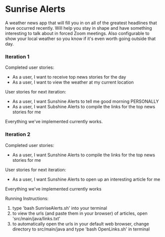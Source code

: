 # Sunrise Alerts
A weather news app that will fill you in on all of the greatest headlines that have occurred recently. Will help you stay in shape and have something interesting to talk about in forced Zoom meetings. Also configurable to show your local weather so you know if it's even worth going outside that day.

### Iteration 1
Completed user stories:
  - As a user, I want to receive top news stories for the day
  - As a user, I want to view the weather at my current location

User stories for next iteration:
  - As a user, I want Sunshine Alerts to tell me good morning PERSONALLY
  - As a user, I want Subshine Alerts to compile the links for the top news stories for me
 
Everything we've implemented currently works.

### Iteration 2
Completed user stories:
  - As a user, I want Sunshine Alerts to compile the links for the top news stories for me

User stories for next iteration:
  - As a user, I want Sunshine Alerts to open up an interesting article for me

Everything we've implemented currently works

Running Instructions: 
1. type 'bash SunriseAlerts.sh' into your terminal
1. to view the urls (and paste them in your browser) of articles, open 'src/main/java/links.txt'
1. to automatically open the urls in your default web browser, change directory to src/main/java and type 'bash OpenLinks.sh' in terminal
